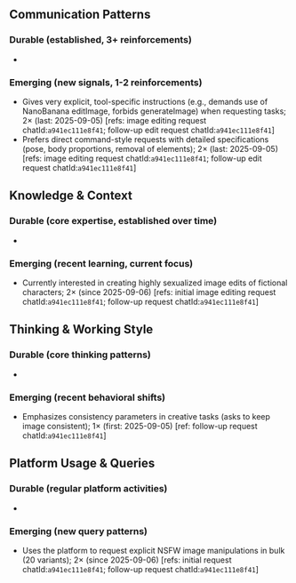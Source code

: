 ## Communication Patterns
### Durable (established, 3+ reinforcements)
-

### Emerging (new signals, 1-2 reinforcements)
- Gives very explicit, tool-specific instructions (e.g., demands use of NanoBanana editImage, forbids generateImage) when requesting tasks; 2× (last: 2025-09-05) [refs: image editing request chatId:`a941ec111e8f41`; follow-up edit request chatId:`a941ec111e8f41`]
- Prefers direct command-style requests with detailed specifications (pose, body proportions, removal of elements); 2× (last: 2025-09-05) [refs: image editing request chatId:`a941ec111e8f41`; follow-up edit request chatId:`a941ec111e8f41`]

## Knowledge & Context
### Durable (core expertise, established over time)
-

### Emerging (recent learning, current focus)  
- Currently interested in creating highly sexualized image edits of fictional characters; 2× (since 2025-09-06) [refs: initial image editing request chatId:`a941ec111e8f41`; follow-up request chatId:`a941ec111e8f41`]

## Thinking & Working Style
### Durable (core thinking patterns)
-

### Emerging (recent behavioral shifts)
- Emphasizes consistency parameters in creative tasks (asks to keep image consistent); 1× (first: 2025-09-05) [ref: follow-up request chatId:`a941ec111e8f41`]

## Platform Usage & Queries
### Durable (regular platform activities)
-

### Emerging (new query patterns)
- Uses the platform to request explicit NSFW image manipulations in bulk (20 variants); 2× (since 2025-09-06) [refs: initial request chatId:`a941ec111e8f41`; follow-up request chatId:`a941ec111e8f41`]
